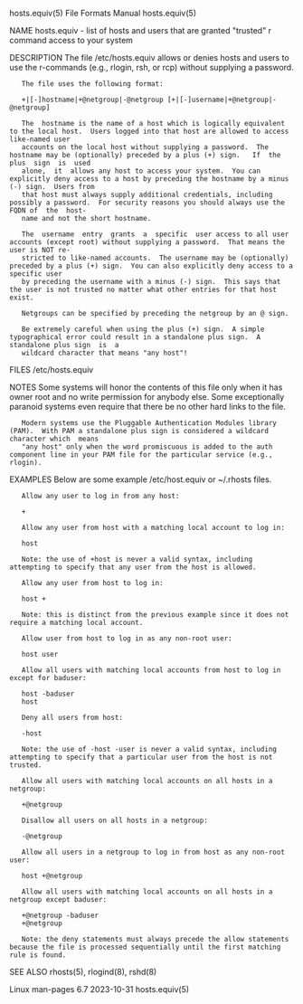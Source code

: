 hosts.equiv(5)							      File Formats Manual							hosts.equiv(5)

NAME
       hosts.equiv - list of hosts and users that are granted "trusted" r command access to your system

DESCRIPTION
       The file /etc/hosts.equiv allows or denies hosts and users to use the r-commands (e.g., rlogin, rsh, or rcp) without supplying a password.

       The file uses the following format:

       +|[-]hostname|+@netgroup|-@netgroup [+|[-]username|+@netgroup|-@netgroup]

       The  hostname is the name of a host which is logically equivalent to the local host.  Users logged into that host are allowed to access like-named user
       accounts on the local host without supplying a password.	 The hostname may be (optionally) preceded by a plus (+) sign.	 If  the  plus	sign  is  used
       alone,  it  allows any host to access your system.  You can explicitly deny access to a host by preceding the hostname by a minus (-) sign.  Users from
       that host must always supply additional credentials, including possibly a password.  For security reasons you should always use the FQDN of  the	 host‐
       name and not the short hostname.

       The  username  entry  grants  a	specific  user access to all user accounts (except root) without supplying a password.	That means the user is NOT re‐
       stricted to like-named accounts.	 The username may be (optionally) preceded by a plus (+) sign.	You can also explicitly deny access to a specific user
       by preceding the username with a minus (-) sign.	 This says that the user is not trusted no matter what other entries for that host exist.

       Netgroups can be specified by preceding the netgroup by an @ sign.

       Be extremely careful when using the plus (+) sign.  A simple typographical error could result in a standalone plus sign.	 A standalone plus sign	 is  a
       wildcard character that means "any host"!

FILES
       /etc/hosts.equiv

NOTES
       Some  systems  will  honor the contents of this file only when it has owner root and no write permission for anybody else.  Some exceptionally paranoid
       systems even require that there be no other hard links to the file.

       Modern systems use the Pluggable Authentication Modules library (PAM).  With PAM a standalone plus sign is considered a wildcard character which	 means
       "any host" only when the word promiscuous is added to the auth component line in your PAM file for the particular service (e.g., rlogin).

EXAMPLES
       Below are some example /etc/host.equiv or ~/.rhosts files.

       Allow any user to log in from any host:

	   +

       Allow any user from host with a matching local account to log in:

	   host

       Note: the use of +host is never a valid syntax, including attempting to specify that any user from the host is allowed.

       Allow any user from host to log in:

	   host +

       Note: this is distinct from the previous example since it does not require a matching local account.

       Allow user from host to log in as any non-root user:

	   host user

       Allow all users with matching local accounts from host to log in except for baduser:

	   host -baduser
	   host

       Deny all users from host:

	   -host

       Note: the use of -host -user is never a valid syntax, including attempting to specify that a particular user from the host is not trusted.

       Allow all users with matching local accounts on all hosts in a netgroup:

	   +@netgroup

       Disallow all users on all hosts in a netgroup:

	   -@netgroup

       Allow all users in a netgroup to log in from host as any non-root user:

	   host +@netgroup

       Allow all users with matching local accounts on all hosts in a netgroup except baduser:

	   +@netgroup -baduser
	   +@netgroup

       Note: the deny statements must always precede the allow statements because the file is processed sequentially until the first matching rule is found.

SEE ALSO
       rhosts(5), rlogind(8), rshd(8)

Linux man-pages 6.7							  2023-10-31								hosts.equiv(5)
